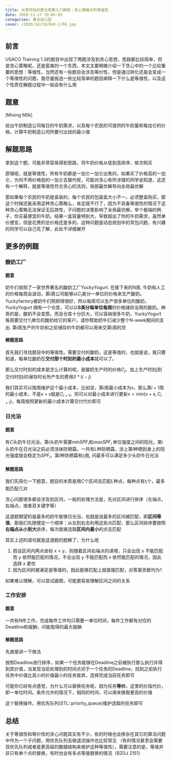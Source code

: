 ```yaml
---
title: 从零开始的算法竞赛入门教程：贪心策略中的等值性
date: 2020-11-17 19:05:03
categories: 算法幼儿园
cover: /2020/10/19/Re0-1/R6.jpg
---
```


## 前言

USACO Training 1.3的题目中出现了两题涉及到贪心思想，思路都比较简单，但是贪心策略呢，还是蛮难的一个东西，本文主要稍微介绍一下贪心中的一个比较重要的思想：等值性，当然还有一些题目会涉及等价性，但是通过转化还是会变成一个等值性的问题，我尽量挑选一些比较简单的题目阐释一下什么是等值性，以及这个性质在解题过程中一般会有什么用

## 题意

[Mixing Milk]

给出牛奶制造公司每日的牛奶需求，以及每个农民的可提供的牛奶量和每加仑的价格，计算牛奶制造公司所要付出钱的最小值

## 解题思路

拿到这个题，可能非常容易得到思路，将牛奶价格从低到高排序，依次购买

原理呢，就是等值性，所有牛奶都是一加仑一加仑出售的，如果买了价格高的一加仑，为何不用价格低的一加仑去替代呢，可能对贪心有所涉猎的同学会知道，这还有一个解释，就是等值性符合贪心的法则，局部最优解导向全局最优解

那如果每个农民的牛奶是盒装的，每个农民的包装盒大小不一，必须整盒购买，那这个时候还能采用这种贪心策略么，肯定就不行了，因为不具备等值性的情况下这种贪心策略无法保证无后效性，子问题的决策影响了全局最优解，举个极端的例子，你买最便宜的牛奶，结果一盒容量特别大，导致超出了你的牛奶需求，虽然单价便宜，但是花费的总价格还是多的，这种问题是动态规划中的背包问题，有兴趣的同学可以自己先了解，此处不详细展开

## 更多的例题

### 酸奶工厂

#### 题意

奶牛们收购了一家世界著名的酸奶工厂YuckyYogurt. 在接下来的N周, 牛奶和人工的价格每周会波动，第$i$周公司能够以$C_i$美分一单位的价格来生产酸奶。Yuckyfactory被奶牛们照顾得很好，所以每周可以生产很多单位的酸奶，YuckyYogurt 拥有一个仓库，可以以**S美分每单位每周**的价格储存没用的酸奶。神奇的是，酸奶不会变质。而且仓库十分巨大，可以容纳很多牛奶，YuckyYogurt 每周要交付$Y_i$单位的酸奶给它的客户。请你帮助奶牛们减少整个N-week期间的支出. 第i周生产的牛奶和之前储存的牛奶都可以用来交第i周的货

#### 解题思路

首先我们寻找题目中的等值性。需要交付的酸奶，这是等值的，也就是说，我只要知道，每单位酸奶在**交付那个时刻的最小成本**就可以了。

那么交付时刻的成本是怎么计算的呢，是酸奶生产时的价格$C_j$，加上生产时刻$j$到交付时刻$i$的保存时长所产生的费用$S*(i-j)$

我们其实可以按周维护这个最小成本，比如说，第$i$周最小成本为$x$，那么第$i+1$周的最小成本，不是$x+s$就是$C_{i+1}$，则可以对最小成本进行更新$x=min(x+s,C_{i+1})$，每周按照更新的最小成本计算交付代价即可

### 日光浴 

#### 题意

有$C$头奶牛日光浴，第$i$头奶牛需要$minSPF_i$和$maxSPF_i$ 单位强度之间的阳光，第$i$头奶牛在日光浴之前必须涂抹防晒霜，一共有$L$种防晒霜，涂上第$i$种晒到身上的阳光强度就会稳定为$SPF_i$，第$i$种防晒霜有$t_i$瓶, 问最多可以满足多少头奶牛日光浴

#### 解题思路

我们先简化一下题意，题目的本质是用$C$个区间去匹配$L$种点，每种点有$t_i$个，最多能匹配几对

贪心问题很多都会涉及到区间，一般的处理方法是，先对区间进行排序（左端点，右端点，或者双关键字等）

这道题期望的是最多的奶牛能够日光浴，也就是说最多的区间被匹配，即**区间等值**，那我们先随便定一个顺序：从左到右去利用这些点匹配，那么区间排序要按照**右端点从小到大**排序，每次直接选取**区间内最小**的点去匹配

其实上述的语句就是这道题的题解了，为什么呢

1. 假设区间内两点坐标 x < y，则随着区间右端点的递增，只会出现 x 不能匹配而 y 依然能匹配的情况，不会出现 y 不能匹配而 x 依然能匹配的情况，因此选择 x 更优
2. 因为区间的被满足是等值的，因此能够匹配上就直接匹配，对答案贡献均为1

如果难以理解，可以尝试画图，可能更容易理解区间之间的关系

### 工作安排

#### 题意

一共有N件工作，完成每件工作均只需要一单位时间，每件工作都有对应的Deadline和报酬，问能取得的最大报酬

#### 解题思路

先直接讲一下做法

按照Deadline进行排序，如果一个任务能够在Deadline之前被执行那么执行并得到其价值，当发现当前处理到的时间点迟于一个任务的Deadline，找到之前执行任务中价值比其小的价值最小的任务放弃，选择完成当前任务即可

可能你已经有点感觉，为什么可以替换任务呢，因为任务**等价**，这里的价指代价，即一单位时间。条件允许的情况下，相同的时间，可以用来换取更高的价值

这个替换操作，用优先队列(STL::priority_queue)维护选取的任务即可

## 总结

关于等值性和等价性的贪心问题其实有不少，有的时候也会掺杂在其它的算法问题中作为一个子问题，用优先队列去做退流操作也比较常见 （有的情况甚至会需要双优先队列或者是更高级的数据结构来维护这种等值性），需要注意的是，等值并非只有单个点的替换，有时也会有多点等值替换的情况（BZOJ 2151）

